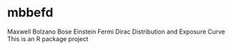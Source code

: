 # mbbefd
Maxwell Bolzano Bose Einstein Fermi Dirac Distribution and Exposure Curve
This is an R package project
